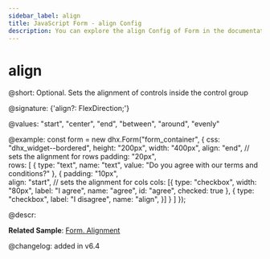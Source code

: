 ```yaml
---
sidebar_label: align
title: JavaScript Form - align Config 
description: You can explore the align Config of Form in the documentation of the DHTMLX JavaScript UI library. Browse developer guides and API reference, try out code examples and live demos, and download a free 30-day evaluation version of DHTMLX Suite.
---
```


# align

@short: Optional. Sets the alignment of controls inside the control group 

@signature: {'align?: FlexDirection;'}

@values: "start", "center", "end", "between", "around", "evenly"

@example:
const form = new dhx.Form("form_container", {
    css: "dhx_widget--bordered",
    height: "200px",
    width: "400px",
    align: "end", // sets the alignment for rows 
    padding: "20px",  
    rows: [
        {
            type: "text",
            name: "text",
            value: "Do you agree with our terms and conditions?"
        },
        {
            padding: "10px",  
            align: "start", // sets the alignment for cols 
            cols: [{
                type: "checkbox",
                width: "80px",
                label: "I agree",
                name: "agree",
                id: "agree",
                checked: true
            },
            {
                type: "checkbox",
                label: "I disagree",
                name: "align",
            }]
        }
    ]
});

@descr:

**Related Sample**: [Form. Alignment](https://snippet.dhtmlx.com/jjhkypod)

@changelog: added in v6.4

[comment]: # (@related: form/how_to_start.md#initialize-form form/configuration.md#alignment)
